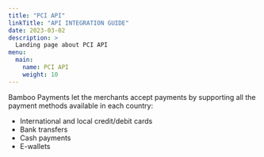 ```yaml
---
title: "PCI API"
linkTitle: "API INTEGRATION GUIDE"
date: 2023-03-02
description: >
  Landing page about PCI API
menu:
  main:
    name: PCI API
    weight: 10     
---
```


Bamboo Payments let the merchants accept payments by supporting all the payment methods available in each country:

* International and local credit/debit cards
* Bank transfers
* Cash payments
* E-wallets